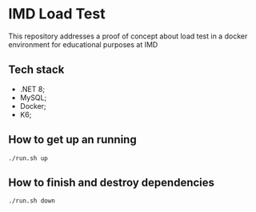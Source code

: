 # IMD Load Test
This repository addresses a proof of concept about load test in a docker environment for educational purposes at IMD

## Tech stack
- .NET 8;
- MySQL;
- Docker;
- K6;

## How to get up an running
```
./run.sh up
```

## How to finish and destroy dependencies
```
./run.sh down
```